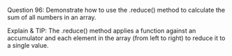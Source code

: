 Question 96: Demonstrate how to use the .reduce() method to calculate the sum of all numbers in an array.

Explain & TIP: The .reduce() method applies a function against an accumulator and each element in the array (from left to right) to reduce it to a single value.

